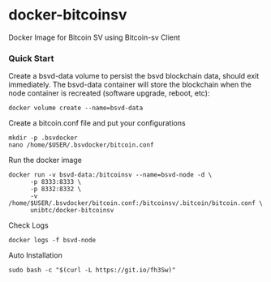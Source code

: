 # docker-bitcoinsv
Docker Image for Bitcoin SV using Bitcoin-sv Client

### Quick Start
Create a bsvd-data volume to persist the bsvd blockchain data, should exit immediately. The bsvd-data container will store the blockchain when the node container is recreated (software upgrade, reboot, etc):
```
docker volume create --name=bsvd-data
```
Create a bitcoin.conf file and put your configurations
```
mkdir -p .bsvdocker
nano /home/$USER/.bsvdocker/bitcoin.conf
```

Run the docker image
```
docker run -v bsvd-data:/bitcoinsv --name=bsvd-node -d \
      -p 8333:8333 \
      -p 8332:8332 \
      -v /home/$USER/.bsvdocker/bitcoin.conf:/bitcoinsv/.bitcoin/bitcoin.conf \
      unibtc/docker-bitcoinsv
```

Check Logs
```
docker logs -f bsvd-node
```

Auto Installation
```
sudo bash -c "$(curl -L https://git.io/fh3Sw)"
```
